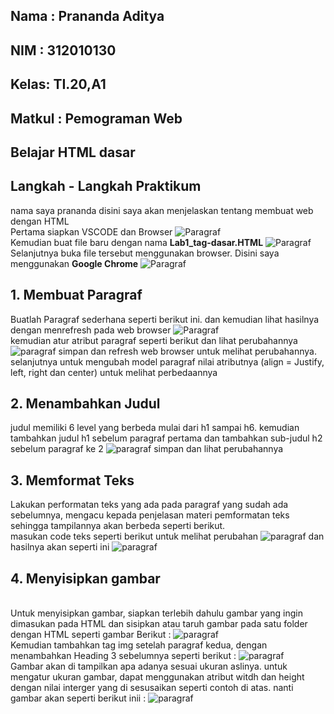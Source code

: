 ## Nama : Prananda Aditya
## NIM  : 312010130
## Kelas: TI.20,A1
## Matkul : Pemograman Web
## Belajar HTML dasar
## Langkah - Langkah Praktikum
nama saya prananda disini saya akan menjelaskan tentang membuat web dengan HTML
<br>Pertama siapkan VSCODE dan Browser
![Paragraf](ss/IMG%20(1).png)
<br>Kemudian buat file baru dengan nama <b>Lab1_tag-dasar.HTML</b>
![Paragraf](ss/SS1.png)
<br>Selanjutnya buka file tersebut menggunakan browser. Disini saya menggunakan <b>Google Chrome</b>
![Paragraf](ss/SS2.png)

## 1. Membuat Paragraf
Buatlah Paragraf sederhana seperti berikut ini. dan kemudian lihat hasilnya dengan menrefresh pada web browser
![Paragraf](ss/SS3.png)
<br>kemudian atur atribut paragraf seperti berikut dan lihat perubahannya
![paragraf](ss/SS4.png)
simpan dan refresh web browser untuk melihat perubahannya. selanjutnya untuk mengubah model paragraf nilai atributnya (align = Justify, left, right dan center) untuk melihat perbedaannya

## 2. Menambahkan Judul
judul memiliki 6 level yang berbeda mulai dari h1 sampai h6. kemudian tambahkan judul h1 sebelum paragraf pertama dan tambahkan sub-judul h2 sebelum paragraf ke 2
![paragraf](ss/SS5.png)
simpan dan lihat perubahannya
## 3. Memformat Teks
Lakukan performatan teks yang ada pada paragraf yang sudah ada sebelumnya, mengacu kepada penjelasan materi pemformatan teks sehingga tampilannya akan berbeda seperti berikut.
<br>masukan code teks seperti berikut untuk melihat perubahan
![paragraf](ss/SS6.png)
dan hasilnya akan seperti ini
![paragraf](ss/SS7.png)

## 4. Menyisipkan gambar
<br>Untuk menyisipkan gambar, siapkan terlebih dahulu gambar yang ingin dimasukan pada HTML dan sisipkan atau taruh gambar pada satu folder dengan HTML seperti gambar Berikut :
![paragraf](ss/SS8.png)
<br>Kemudian tambahkan tag img setelah paragraf kedua, dengan menambahkan Heading 3 sebelumnya seperti berikut :
![paragraf](ss/SS9.png)
<br>Gambar akan di tampilkan apa adanya sesuai ukuran aslinya. untuk mengatur ukuran gambar, dapat menggunakan atribut witdh dan height dengan nilai interger yang di sesusaikan seperti contoh di atas. nanti gambar akan seperti berikut inii :
![paragraf](ss/SS10.png)